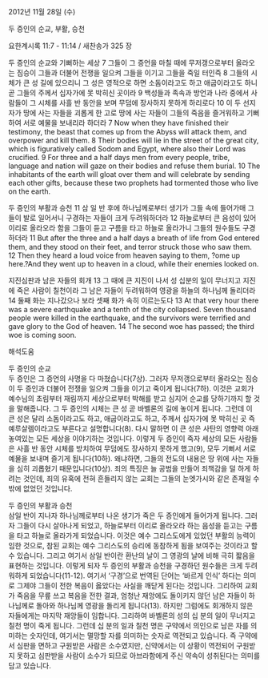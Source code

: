 2012년 11월 28일 (수)

두 증인의 순교, 부활, 승천



요한계시록 11:7 - 11:14 / 새찬송가 325 장


두 증인의 순교와 기뻐하는 세상 
7 그들이 그 증언을 마칠 때에 무저갱으로부터 올라오는 짐승이 그들과 더불어 전쟁을 일으켜 그들을 이기고 그들을 죽일 터인즉 8 그들의 시체가 큰 성 길에 있으리니 그 성은 영적으로 하면 소돔이라고도 하고 애굽이라고도 하니 곧 그들의 주께서 십자가에 못 박히신 곳이라 9 백성들과 족속과 방언과 나라 중에서 사람들이 그 시체를 사흘 반 동안을 보며 무덤에 장사하지 못하게 하리로다
10 이 두 선지자가 땅에 사는 자들을 괴롭게 한 고로 땅에 사는 자들이 그들의 죽음을 즐거워하고 기뻐하여 서로 예물을 보내리라 하더라
7 Now when they have finished their testimony, the beast that comes up from the Abyss will attack them, and overpower and kill them. 8 Their bodies will lie in the street of the great city, which is figuratively called Sodom and Egypt, where also their Lord was crucified. 9 For three and a half days men from every people, tribe, language and nation will gaze on their bodies and refuse them burial. 10 The inhabitants of the earth will gloat over them and will celebrate by sending each other gifts, because these two prophets had tormented those who live on the earth.

두 증인의 부활과 승천
11 삼 일 반 후에 하나님께로부터 생기가 그들 속에 들어가매 그들이 발로 일어서니 구경하는 자들이 크게 두려워하더라 12 하늘로부터 큰 음성이 있어 이리로 올라오라 함을 그들이 듣고 구름을 타고 하늘로 올라가니 그들의 원수들도 구경하더라
11 But after the three and a half days a breath of life from God entered them, and they stood on their feet, and terror struck those who saw them. 12 Then they heard a loud voice from heaven saying to them, ?ome up here.?And they went up to heaven in a cloud, while their enemies looked on.

지진심판과 남은 자들의 회개 
13 그 때에 큰 지진이 나서 성 십분의 일이 무너지고 지진에 죽은 사람이 칠천이라 그 남은 자들이 두려워하여 영광을 하늘의 하나님께 돌리더라 14 둘째 화는 지나갔으나 보라 셋째 화가 속히 이르는도다
13 At that very hour there was a severe earthquake and a tenth of the city collapsed. Seven thousand people were killed in the earthquake, and the survivors were terrified and gave glory to the God of heaven. 14 The second woe has passed; the third woe is coming soon.

해석도움





두 증인의 순교  
두 증인은 그 증언의 사명을 다 마쳤습니다(7상). 그러자 무저갱으로부터 올라오는 짐승이 두 증인과 더불어 전쟁을 일으켜 그들을 이기고 죽이게 됩니다(7하). 이것은 교회가 예수님의 초림부터 재림까지 세상으로부터 박해를 받고 심지어 순교를 당하기까지 할 것을 말해줍니다. 그 두 증인의 시체는 큰 성 곧 바벨론의 길에 놓이게 됩니다. 그런데 이 큰 성은 달리 소돔이라고도 하고, 애굽이라고도 하고, 주께서 십자가에 못 박히신 곳 즉 예루살렘이라고도 부른다고 설명합니다(8). 다시 말하면 이 큰 성은 사탄의 영향력 아래 놓여있는 모든 세상을 이야기하는 것입니다. 이렇게 두 증인이 죽자 세상의 모든 사람들은 사흘 반 동안 시체를 방치하여 무덤에도 장사하지 못하게 했고(9), 모두 기뻐서 서로 예물을 보내며 즐기게 됩니다(10하). 왜냐하면, 그들의 전도의 내용은 땅 위에 사는 자들을 심히 괴롭혔기 때문입니다(10상). 죄의 특징은 늘 공범을 만들어 죄책감을 덜 하게 하려는 것인데, 죄의 유혹에 전혀 흔들리지 않는 교회는 그들의 눈엣가시와 같은 존재일 수밖에 없었던 것입니다. 

두 증인의 부활과 승천  
삼일 반이 지나자 하나님께로부터 나온 생기가 죽은 두 증인에게 들어가게 됩니다. 그러자 그들이 다시 살아나게 되었고, 하늘로부터 이리로 올라오라 하는 음성을 듣고는 구름을 타고 하늘로 올라가게 되었습니다. 이것은 예수 그리스도에게 있었던 부활의 능력이 임한 것으로, 참된 교회는 예수 그리스도의 승리에 동참하게 됨을 보여주는 것이라고 할 수 있습니다. 그리고 여기서 삼일 반이란 환난의 날이 그 영광의 날에 비해 극히 짧음을 표현하는 것입니다. 이렇게 되자 두 증인의 부활과 승천을 구경하던 원수들은 크게 두려워하게 되었습니다(11-12). 여기서 ‘구경’으로 번역된 단어는 ‘바르게 인식’ 하다는 의미로 그제야 그들이 전한 복음이 옳았다는 사실을 깨닫게 된다는 것입니다. 그리하여 교회가 죽음을 무릎 쓰고 복음을 전한 결과, 엄청난 재앙에도 돌이키지 않던 남은 자들이 하나님께로 돌아와 하나님께 영광을 돌리게 됩니다(13). 하지만 그럼에도 회개하지 않은 자들에게는 마지막 재앙들이 임합니다. 그리하여 바벨론의 성의 십 분의 일이 무너지고 칠천 명이 죽게 됩니다. 그런데 십 분의 일과 칠천 명은 구약에서 의인으로 남은 자를 의미하는 숫자인데, 여기서는 멸망할 자를 의미하는 숫자로 역전되고 있습니다. 즉 구약에서 심판을 면하고 구원받은 사람은 소수였지만, 신약에서는 이 상황이 역전되어 구원받지 못하고 심판받을 사람이 소수가 되므로 아브라함에게 주신 약속이 성취된다는 의미를 담고 있습니다.